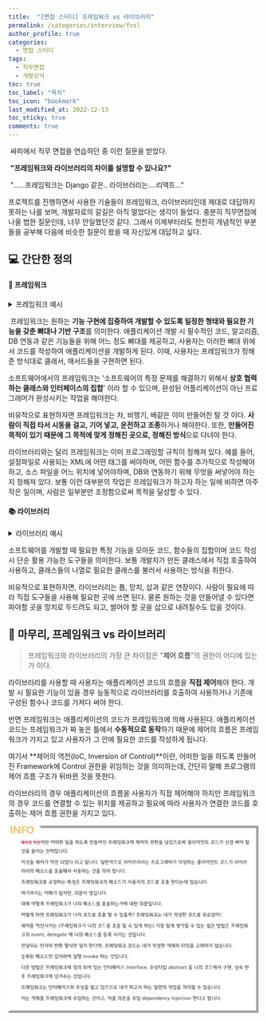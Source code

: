 ```yaml
---
title:  "[면접 스터디] 프레임워크 vs 라이브러리"
permalink: /categories/interview/fvsl
author_profile: true
categories:
  - 면접 스터디
tags:
  - 직무면접
  - 개발상식
toc: true
toc_label: "목차"
toc_icon: "bookmark"
last_modified_at: 2022-12-13
toc_sticky: true 
comments: true
---
```


​	싸피에서 직무 면접을 연습하던 중 이런 질문을 받았다. 

​	**"프레임워크와 라이브러리의 차이를 설명할 수 있나요?"**

​	"......프레임워크는 Django 같은.. 라이브러리는....리액트..."

 프로젝트를 진행하면서 사용한 기술들이 프레임워크, 라이브러리인데 제대로 대답하지 못하는 나를 보며, 개발자로의 갈길은 아직 멀었다는 생각이 들었다. 충분히 직무면접에 나올 법한 질문인데, 너무 안일했던것 같다. 그래서 이제부터라도 천천히 개념적인 부분들을 공부해 다음에 비슷한 질문이 왔을 때 자신있게 대답하고 싶다.



## **:computer: 간단한 정의**

#### **:ship: 프레임워크**

<details>
<summary>프레임워크 예시</summary>
<div markdown="1">
    <p>
        Java 서버 개발에 사용되는 Spring    
    </p>
    <p>
        Python 서버 개발에 사용되는 Django, Flask  
    </p>
    <p>
        안드로이드 앱 개발에 사용되는 Android   
    </p>
    <p>
        아이폰 앱 개발에 사용되는 Cocoa Touch   
    </p>
    <p>
        웹 개발에 사용되는 Angular, Vue.js, Express.js 등  
    </p>
    <p>
        자바 기반의 JSP를 위한 프레임 워크 Struts
    </p>
    <p>
        루비로 작성된 MVC패턴을 이용하는 Ruby on Rails   
    </p>
</div>
</details>

​	프레임워크는 원하는 **기능 구현에 집중하여 개발할 수 있도록 일정한 형태와 필요한 기능을 갖춘 뼈대나 기반 구조**를 의미한다. 애플리케이션 개발 시 필수적인 코드, 알고리즘, DB 연동과 같은 기능들을 위해 어느 정도 뼈대를 제공하고, 사용자는 이러한 뼈대 위에서 코드를 작성하여 애플리케이션을 개발하게 된다. 이때, 사용자는 프레임워크가 정해준 방식대로 클래서, 매서드들을 구현하면 된다. 

 소프트웨어에서의 프레임워크는 '소프트웨어의 특정 문제를 해결하기 위해서 **상호 협력하는 클래스와 인터페이스의 집합**' 이라 할 수 있으며, 완성된 어플리케이션이 아닌 프로그래머가 완성시키는 작업을 해야한다. 

 비유적으로 표현하자면 프레임워크는 차, 비행기, 배같은 이미 만들어진 탈 것 이다. **사람이 직접 타서 시동을 걸고, 기어 넣고, 운전하고 조종**하거나 해야한다. 또한, **만들어진 목적이 있기 때문에 그 목적에 맞게 정해진 곳으로, 정해진 방식**으로 다녀야 한다.

 라이브러리와는 달리 프레임워크는 이미 프로그래밍할 규칙이 정해져 있다. 
 예를 들어, 설정파일로 사용되는 XML에 어떤 태그를 써야하며, 어떤 함수를 추가적으로 작성해야하고, 소스 파일을 어느 위치에 넣어야하며, DB와 연동하기 위해 무엇을 써넣어야 하는지 정해져 있다. 
 보통 이런 대부분의 작업은 프레임워크가 하고자 하는 일에 비하면 아주 작은 일이며, 사람은 일부분만 조정함으로써 목적을 달성할 수 있다. 

#### **📚 라이브러리**

<details>
<summary>라이브러리 예시</summary>
<div markdown="1">
    <p>
        Python pip로 설치한 패키지/모듈 (tensorflow, pandas, beautifulsoup 등등) 
    </p>
    <p>
        C++의 표준 템플릿 라이브러리 (STL)
    </p>
    <p>
        Node.js에서 npm으로 설치한 모듈 
    </p>
    <p>
        HTML의 클라이언트 사이드 조작을 단순화하는 JQuery
    </p>
    <p>
        웹에서 사용자 인터페이스 개발에 사용되는 React.js
    </p>
</div>
</details>

 소프트웨어를 개발할 때 필요한 특정 기능을 모아둔 코드, 함수들의 집합이며 코드 작성 시 단순 활용 가능한 도구들을 의미한다. 보통 개발자가 만든 클래스에서 직접 호출하여 사용하고, 클래스들의 나열로 필요한 클래스를 불러서 사용하는 방식을 취한다.

 비유적으로 표현하자면, 라이브러리는 톱, 망치, 삽과 같은 연장이다.
 사람이 필요에 따라 직접 도구들을 사용해 필요한 곳에 쓰면 된다. 물론 원하는 것을 만들어낼 수 있다면 파야할 곳을 망치로 두드려도 되고, 썰어야 할 곳을 삽으로 내려칠수도 있을 것이다.



## **👀 마무리, 프레임워크 vs 라이브러리**

> 프레임워크와 라이브러리의 가장 큰 차이점은 "**제어 흐름**"의 권한이 어디에 있는가 이다.

라이브러리를 사용할 때 사용자는 애플리케이션 코드의 흐름을 **직접 제어**해야 한다.
개발 시 필요한 기능이 있을 경우 능동적으로 라이브러리를 호출하여 사용하거나 기존에 구성된 함수나 코드를 가져다 써야 한다. 

반면 프레임워크는 애플리케이션의 코드가 프레임워크에 의해 사용된다.
애플리케이션 코드는 프레임워크가 짜 놓은 틀에서 **수동적으로 동작**하기 때문에 제어의 흐름은 프레임워크가 가지고 있고 사용자가 그 안에 필요한 코드를 작성하게 됩니다.

여기서 **제어의 역전(IoC, Inversion of Control)**이란,
어떠한 일을 하도록 만들어진 Framework에 Control 권한을 위임하는 것을 의미하는데, 
간단히 말해 프로그램의 제어 흐름 구조가 뒤바뀐 것을 뜻한다. 

라이브러리의 경우 애플리케이션의 흐름을 사용자가 직접 제어해야 하지만 프레임워크의 경우 코드를 연결할 수 있는 위치를 제공하고 필요에 따라 사용자가 연결한 코드를 호출하는 제어 흐름 권한을 가지고 있다.

![image-20221213163701153](/assets/images/image-20221213163701153.png)